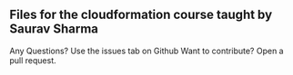 
## Files for the cloudformation course taught by Saurav Sharma

Any Questions? Use the issues tab on Github
Want to contribute? Open a pull request. 


